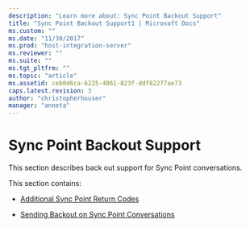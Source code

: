 ```yaml
---
description: "Learn more about: Sync Point Backout Support"
title: "Sync Point Backout Support1 | Microsoft Docs"
ms.custom: ""
ms.date: "11/30/2017"
ms.prod: "host-integration-server"
ms.reviewer: ""
ms.suite: ""
ms.tgt_pltfrm: ""
ms.topic: "article"
ms.assetid: ceb0d6ca-6225-4061-823f-ddf82277ae73
caps.latest.revision: 3
author: "christopherhouser"
manager: "anneta"
---
```

# Sync Point Backout Support
This section describes back out support for Sync Point conversations.  
  
 This section contains:  
  
-   [Additional Sync Point Return Codes](../core/additional-sync-point-return-codes2.md)  
  
-   [Sending Backout on Sync Point Conversations](../core/sending-backout-on-sync-point-conversations1.md)
